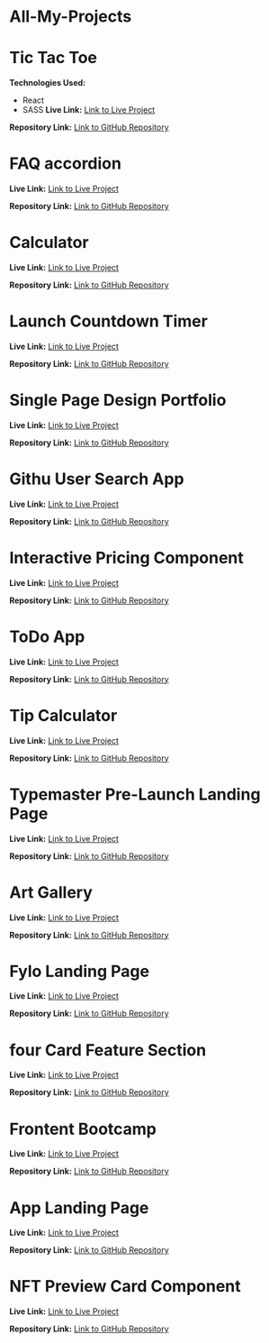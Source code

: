 # All-My-Projects
# Tic Tac Toe
**Technologies Used:**
- React
- SASS
**Live Link:** [Link to Live Project](https://anamaisuradze.github.io/my-react-app/)

**Repository Link:** [Link to GitHub Repository](https://github.com/AnaMaisuradze/my-react-app)


# FAQ accordion

**Live Link:** [Link to Live Project](https://anamaisuradze.github.io/FAQ-accordion/)

**Repository Link:** [Link to GitHub Repository](https://github.com/AnaMaisuradze/FAQ-accordion)


# Calculator

**Live Link:** [Link to Live Project](https://anamaisuradze.github.io/calculator/)

**Repository Link:** [Link to GitHub Repository](https://github.com/AnaMaisuradze/calculator)


# Launch Countdown Timer

**Live Link:** [Link to Live Project](https://anamaisuradze.github.io/Launch-countdown-timer/)

**Repository Link:** [Link to GitHub Repository](https://github.com/AnaMaisuradze/Launch-countdown-timer)


# Single Page Design Portfolio

**Live Link:** [Link to Live Project]( https://anamaisuradze.github.io/Single-page-design-portfolio/)

**Repository Link:** [Link to GitHub Repository](https://github.com/AnaMaisuradze/Single-page-design-portfolio)


# Githu User Search App

**Live Link:** [Link to Live Project]( https://anamaisuradze.github.io/github-user-shearch-app/)

**Repository Link:** [Link to GitHub Repository](https://github.com/AnaMaisuradze/github-user-shearch-app)


# Interactive Pricing Component

**Live Link:** [Link to Live Project]( https://anamaisuradze.github.io/Interactive-Pricing-Component/)

**Repository Link:** [Link to GitHub Repository](https://github.com/AnaMaisuradze/Interactive-Pricing-Component)


# ToDo App

**Live Link:** [Link to Live Project]( https://anamaisuradze.github.io/To-Do-app/)

**Repository Link:** [Link to GitHub Repository](https://github.com/AnaMaisuradze/To-Do-app)


# Tip Calculator

**Live Link:** [Link to Live Project]( https://anamaisuradze.github.io/Tip-calculator/)

**Repository Link:** [Link to GitHub Repository](https://github.com/AnaMaisuradze/Tip-calculator)


# Typemaster Pre-Launch Landing Page

**Live Link:** [Link to Live Project]( https://anamaisuradze.github.io/Typemaster-pre-launch-landing-page/)

**Repository Link:** [Link to GitHub Repository](https://github.com/AnaMaisuradze/Typemaster-pre-launch-landing-page)


# Art Gallery

**Live Link:** [Link to Live Project]( https://anamaisuradze.github.io/Art-Gallery/)

**Repository Link:** [Link to GitHub Repository](https://github.com/AnaMaisuradze/Art-Gallery)


# Fylo Landing Page

**Live Link:** [Link to Live Project]( https://anamaisuradze.github.io/Fylo-landing-page/)

**Repository Link:** [Link to GitHub Repository](https://github.com/AnaMaisuradze/Fylo-landing-page)


# four Card Feature Section

**Live Link:** [Link to Live Project]( https://anamaisuradze.github.io/four-card-feature-section/)

**Repository Link:** [Link to GitHub Repository](https://github.com/AnaMaisuradze/four-card-feature-section)



# Frontent Bootcamp

**Live Link:** [Link to Live Project]( https://anamaisuradze.github.io/Frontent-bootcamp-bootstrap-5/)

**Repository Link:** [Link to GitHub Repository](https://github.com/AnaMaisuradze/Frontent-bootcamp-bootstrap-5)


# App Landing Page

**Live Link:** [Link to Live Project]( https://anamaisuradze.github.io/App-landing-page/)

**Repository Link:** [Link to GitHub Repository](https://github.com/AnaMaisuradze/App-landing-page)


# NFT Preview Card Component

**Live Link:** [Link to Live Project]( https://anamaisuradze.github.io/NFT-preview-card-component/)

**Repository Link:** [Link to GitHub Repository](https://github.com/AnaMaisuradze/NFT-preview-card-component)


